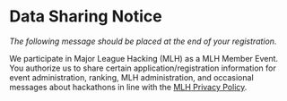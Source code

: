 # Data Sharing Notice 

*The following message should be placed at the end of your registration.*

We participate in Major League Hacking (MLH) as a MLH Member Event. You authorize us to share certain application/registration information for event administration, ranking, MLH administration, and occasional messages about hackathons in line with the [MLH Privacy Policy](https://mlh.io/privacy).